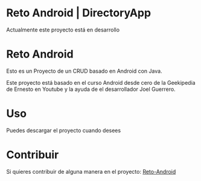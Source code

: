 # Reto Android | DirectoryApp

Actualmente este proyecto está en desarrollo

# Reto Android

Esto es un Proyecto de un CRUD basado en Android con Java.

Este proyecto está basado en el curso Android desde cero de la Geekipedia de Ernesto en Youtube y la ayuda de el desarrollador Joel Guerrero. 




# Uso

Puedes descargar el proyecto cuando desees


# Contribuir

Si quieres contribuir de alguna manera en el proyecto: [Reto-Android](https://github.com/ErustopSU/Reto-Android)
